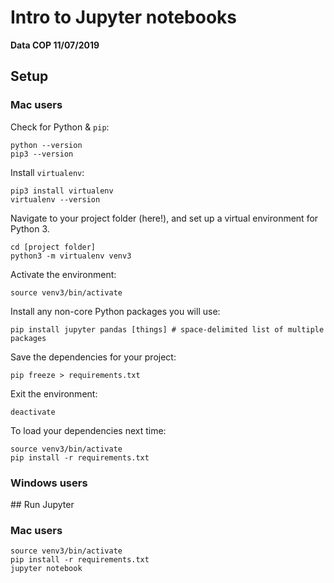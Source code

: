 # Intro to Jupyter notebooks
__Data COP 11/07/2019__

## Setup

### Mac users

Check for Python & `pip`:
```
python --version
pip3 --version
```

Install `virtualenv`:
```
pip3 install virtualenv
virtualenv --version
```

Navigate to your project folder (here!), and set up a virtual environment for Python 3.
```
cd [project folder]
python3 -m virtualenv venv3
```

Activate the environment:
```
source venv3/bin/activate
```

Install any non-core Python packages you will use:
```
pip install jupyter pandas [things] # space-delimited list of multiple packages
```

Save the dependencies for your project:
```
pip freeze > requirements.txt
```

Exit the environment:
```
deactivate
```

To load your dependencies next time:
```
source venv3/bin/activate
pip install -r requirements.txt
```

### Windows users


## Run Jupyter

### Mac users

```
source venv3/bin/activate
pip install -r requirements.txt
jupyter notebook
```
